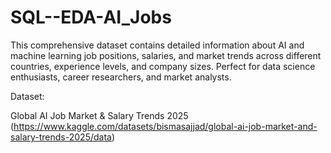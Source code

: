 # SQL--EDA-AI_Jobs
This comprehensive dataset contains detailed information about AI and machine learning job positions, salaries, and market trends across different countries, experience levels, and company sizes. Perfect for data science enthusiasts, career researchers, and market analysts.

Dataset:

Global AI Job Market & Salary Trends 2025 (https://www.kaggle.com/datasets/bismasajjad/global-ai-job-market-and-salary-trends-2025/data)
